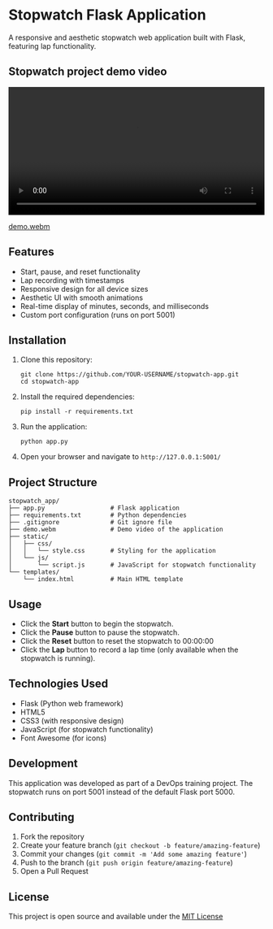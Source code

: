 # Stopwatch Flask Application

A responsive and aesthetic stopwatch web application built with Flask, featuring lap functionality.

## Stopwatch project demo video

<video src="demo.webm" controls title="Stopwatch Application Demo" width="100%"></video>

[demo.webm](https://github.com/user-attachments/assets/6ede838f-0411-459a-9a22-3c8be3b6ac4c)



## Features

- Start, pause, and reset functionality
- Lap recording with timestamps
- Responsive design for all device sizes
- Aesthetic UI with smooth animations
- Real-time display of minutes, seconds, and milliseconds
- Custom port configuration (runs on port 5001)

## Installation

1. Clone this repository:
   ```
   git clone https://github.com/YOUR-USERNAME/stopwatch-app.git
   cd stopwatch-app
   ```

2. Install the required dependencies:
   ```
   pip install -r requirements.txt
   ```

3. Run the application:
   ```
   python app.py
   ```

4. Open your browser and navigate to `http://127.0.0.1:5001/`

## Project Structure

```
stopwatch_app/
├── app.py                  # Flask application
├── requirements.txt        # Python dependencies
├── .gitignore              # Git ignore file
├── demo.webm               # Demo video of the application
├── static/
│   ├── css/
│   │   └── style.css       # Styling for the application
│   └── js/
│       └── script.js       # JavaScript for stopwatch functionality
└── templates/
    └── index.html          # Main HTML template
```

## Usage

- Click the **Start** button to begin the stopwatch.
- Click the **Pause** button to pause the stopwatch.
- Click the **Reset** button to reset the stopwatch to 00:00:00
- Click the **Lap** button to record a lap time (only available when the stopwatch is running).

## Technologies Used

- Flask (Python web framework)
- HTML5
- CSS3 (with responsive design)
- JavaScript (for stopwatch functionality)
- Font Awesome (for icons)

## Development

This application was developed as part of a DevOps training project. The stopwatch runs on port 5001 instead of the default Flask port 5000.

## Contributing

1. Fork the repository
2. Create your feature branch (`git checkout -b feature/amazing-feature`)
3. Commit your changes (`git commit -m 'Add some amazing feature'`)
4. Push to the branch (`git push origin feature/amazing-feature`)
5. Open a Pull Request

## License

This project is open source and available under the [MIT License](LICENSE)
